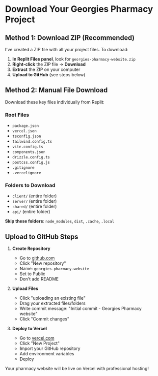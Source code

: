 # Download Your Georgies Pharmacy Project

## Method 1: Download ZIP (Recommended)

I've created a ZIP file with all your project files. To download:

1. **In Replit Files panel**, look for `georgies-pharmacy-website.zip`
2. **Right-click** the ZIP file → **Download**
3. **Extract** the ZIP on your computer
4. **Upload to GitHub** (see steps below)

## Method 2: Manual File Download

Download these key files individually from Replit:

### Root Files
- `package.json`
- `vercel.json` 
- `tsconfig.json`
- `tailwind.config.ts`
- `vite.config.ts`
- `components.json`
- `drizzle.config.ts`
- `postcss.config.js`
- `.gitignore`
- `.vercelignore`

### Folders to Download
- `client/` (entire folder)
- `server/` (entire folder) 
- `shared/` (entire folder)
- `api/` (entire folder)

**Skip these folders**: `node_modules`, `dist`, `.cache`, `.local`

## Upload to GitHub Steps

1. **Create Repository**
   - Go to [github.com](https://github.com)
   - Click "New repository"
   - Name: `georgies-pharmacy-website`
   - Set to Public
   - Don't add README

2. **Upload Files**
   - Click "uploading an existing file"
   - Drag your extracted files/folders
   - Write commit message: "Initial commit - Georgies Pharmacy website"
   - Click "Commit changes"

3. **Deploy to Vercel**
   - Go to [vercel.com](https://vercel.com)
   - Click "New Project"
   - Import your GitHub repository
   - Add environment variables
   - Deploy

Your pharmacy website will be live on Vercel with professional hosting!